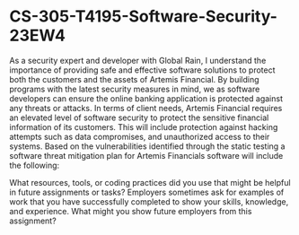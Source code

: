 # CS-305-T4195-Software-Security-23EW4

As a security expert and developer with Global Rain, I understand the importance of providing safe and effective software solutions to protect both the customers and the assets of Artemis Financial. By building programs with the latest security measures in mind, we as software developers can ensure the online banking application is protected against any threats or attacks. In terms of client needs, Artemis Financial requires an elevated level of software security to protect the sensitive financial information of its customers. This will include protection against hacking attempts such as data compromises, and unauthorized access to their systems.
Based on the vulnerabilities identified through the static testing a software threat mitigation plan for Artemis Financials software will include the following:

What resources, tools, or coding practices did you use that might be helpful in future assignments or tasks?
Employers sometimes ask for examples of work that you have successfully completed to show your skills, knowledge, and experience. What might you show future employers from this assignment?
